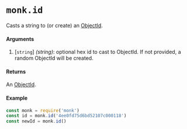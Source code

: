 # `monk.id`

Casts a string to (or create) an [ObjectId](https://docs.mongodb.com/manual/reference/method/ObjectId/).

#### Arguments

1. [`string`] *(string)*: optional hex id to cast to ObjectId. If not provided, a random ObjectId will be created.

#### Returns

An [ObjectId](https://docs.mongodb.com/manual/reference/method/ObjectId/).

#### Example

```js
const monk = require('monk')
const id = monk.id('4ee0fd75d6bd52107c000118')
const newId = monk.id()
```
